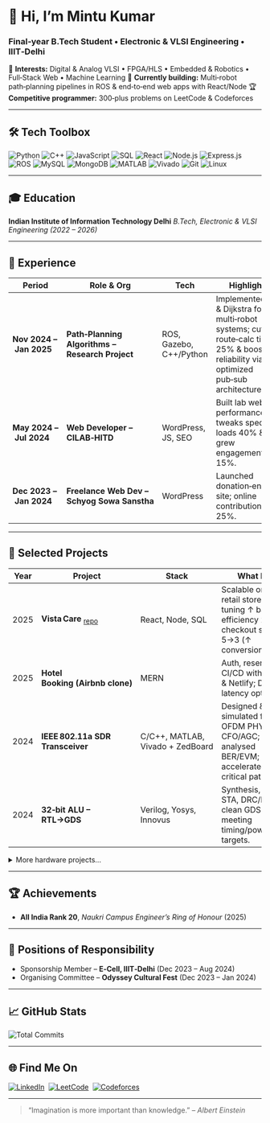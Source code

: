 # 👋 Hi, I’m **Mintu Kumar**

### Final‑year B.Tech Student • Electronic & VLSI Engineering • IIIT‑Delhi

🔭 **Interests:** Digital & Analog VLSI • FPGA/HLS • Embedded & Robotics • Full‑Stack Web • Machine Learning
🚀 **Currently building:** Multi‑robot path‑planning pipelines in ROS & end‑to‑end web apps with React/Node
🏆 **Competitive programmer:** 300‑plus problems on LeetCode & Codeforces

---

## 🛠️ Tech Toolbox

![Python](https://img.shields.io/badge/Python-3776AB?logo=python\&style=for-the-badge)
![C++](https://img.shields.io/badge/C++-00599C?logo=c%2B%2B\&style=for-the-badge)
![JavaScript](https://img.shields.io/badge/JavaScript-F7DF1E?logo=javascript\&style=for-the-badge)
![SQL](https://img.shields.io/badge/SQL-4479A1?logo=mysql\&style=for-the-badge)
![React](https://img.shields.io/badge/React-20232A?logo=react\&style=for-the-badge)
![Node.js](https://img.shields.io/badge/Node.js-339933?logo=node.js\&style=for-the-badge)
![Express.js](https://img.shields.io/badge/Express.js-000000?logo=express\&style=for-the-badge)
![ROS](https://img.shields.io/badge/ROS-DARK?logo=ros\&style=for-the-badge)
![MySQL](https://img.shields.io/badge/MySQL-4479A1?logo=mysql\&style=for-the-badge)
![MongoDB](https://img.shields.io/badge/MongoDB-47A248?logo=mongodb\&style=for-the-badge)
![MATLAB](https://img.shields.io/badge/MATLAB-0076A8?logo=mathworks\&style=for-the-badge)
![Vivado](https://img.shields.io/badge/Vivado-FFB500?style=for-the-badge)
![Git](https://img.shields.io/badge/Git-F05032?logo=git\&style=for-the-badge)
![Linux](https://img.shields.io/badge/Linux-FCC624?logo=linux\&style=for-the-badge)

---

## 🎓 Education

**Indian Institute of Information Technology Delhi**
*B.Tech, Electronic & VLSI Engineering (2022 – 2026)* 

---

## 💼 Experience

| Period                  | Role & Org                                      | Tech                    | Highlights                                                                                                                            |
| ----------------------- | ----------------------------------------------- | ----------------------- | ------------------------------------------------------------------------------------------------------------------------------------- |
| **Nov 2024 – Jan 2025** | **Path‑Planning Algorithms – Research Project** | ROS, Gazebo, C++/Python | Implemented A\* & Dijkstra for multi‑robot systems; cut route‑calc time 25% & boosted reliability via optimized pub‑sub architecture. |
| **May 2024 – Jul 2024** | **Web Developer – CILAB‑HITD**                  | WordPress, JS, SEO      | Built lab website; performance tweaks sped loads 40% & grew engagement 15%.                                                           |
| **Dec 2023 – Jan 2024** | **Freelance Web Dev – Schyog Sowa Sanstha**     | WordPress               | Launched donation‑enabled site; online contributions up 25%.                                                                          |

---

## 🚀 Selected Projects

| Year | Project                                                                     | Stack                            | What I did                                                                                                     |
| ---- | --------------------------------------------------------------------------- | -------------------------------- | -------------------------------------------------------------------------------------------------------------- |
| 2025 | **Vista Care** <sub>[repo](https://github.com/MINTU296/Vistacare.com)</sub> | React, Node, SQL                 | Scalable online retail store; query tuning ↑ backend efficiency 25%, checkout steps ↓ 5→3 (↑ conversions 10%). |
| 2025 | **Hotel Booking (Airbnb clone)**                                            | MERN                             | Auth, reservations, CI/CD with Vercel & Netlify; DB latency optimized.                                         |
| 2024 | **IEEE 802.11a SDR Transceiver**                                            | C/C++, MATLAB, Vivado + ZedBoard | Designed & simulated full OFDM PHY incl. CFO/AGC; analysed BER/EVM; accelerated critical paths in PL.          |
| 2024 | **32‑bit ALU – RTL→GDS**                                                    | Verilog, Yosys, Innovus          | Synthesis, P\&R, STA, DRC/LVS clean GDSII meeting timing/power/area targets.                                   |

<details>
<summary>More hardware projects…</summary>

* **AOI33 Complex vs. Non‑complex Gate Layouts (65 nm)** – Compared delay/area trade‑offs.
* **8T 2‑RW SRAM Array (65 nm)** – Custom I/O, precharge & write drivers meeting PVT corner specs.

</details>

---

## 🏆 Achievements

* **All India Rank 20**, *Naukri Campus Engineer’s Ring of Honour* (2025)

---

## 👥 Positions of Responsibility

* Sponsorship Member – **E‑Cell, IIIT‑Delhi** (Dec 2023 – Aug 2024)
* Organising Committee – **Odyssey Cultural Fest** (Dec 2023 – Jan 2024)

---

## 📈 GitHub Stats
![Total Commits](https://github-readme-stats.vercel.app/api?username=MINTU296\&include_all_commits=true\&show_icons=true\&theme=radical)

---

## 🌐 Find Me On

[![LinkedIn](https://img.shields.io/badge/LinkedIn-0A66C2?logo=linkedin\&style=for-the-badge)](https://www.linkedin.com/in/mintu-kumar-a748a325b/) 
[![LeetCode](https://img.shields.io/badge/LeetCode-FFA116?logo=leetcode\&style=for-the-badge)](https://leetcode.com/u/mintu_m07/) 
[![Codeforces](https://img.shields.io/badge/Codeforces-1F8ACB?logo=codeforces\&style=for-the-badge)](https://codeforces.com/profile/mintu_007/) 

---

> “Imagination is more important than knowledge.” – *Albert Einstein*

